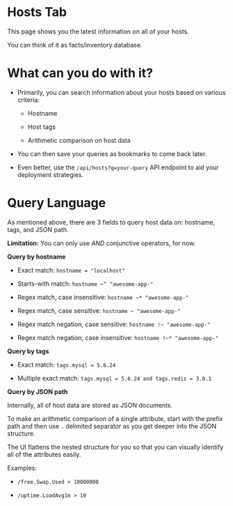 # Hosts Tab

This page shows you the latest information on all of your hosts.

You can think of it as facts/inventory database.


# What can you do with it?

* Primarily, you can search information about your hosts based on various criteria:

	* Hostname

	* Host tags

	* Arithmetic comparison on host data

* You can then save your queries as bookmarks to come back later.

* Even better, use the `/api/hosts?q=your-query` API endpoint to aid your deployment strategies.


# Query Language

As mentioned above, there are 3 fields to query host data on: hostname, tags, and JSON path.

**Limitation:** You can only use *AND* conjunctive operators, for now.


**Query by hostname**

* Exact match: `hostname = "localhost"`

* Starts-with match: `hostname ~^ "awesome-app-"`

* Regex match, case insensitive: `hostname ~* "awesome-app-"`

* Regex match, case sensitive: `hostname ~ "awesome-app-"`

* Regex match negation, case sensitive: `hostname !~ "awesome-app-"`

* Regex match negation, case insensitive: `hostname !~* "awesome-app-"`


**Query by tags**

* Exact match: `tags.mysql = 5.6.24`

* Multiple exact match: `tags.mysql = 5.6.24 and tags.redis = 3.0.1`


**Query by JSON path**

Internally, all of host data are stored as JSON documents.

To make an arithmetic comparison of a single attribute, start with the prefix path and then use `.` delimited separator as you get deeper into the JSON structure.

The UI flattens the nested structure for you so that you can visually identify all of the attributes easily.

Examples:

* `/free.Swap.Used > 10000000`

* `/uptime.LoadAvg1m > 10`
